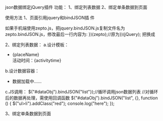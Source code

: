 json数据绑定jQuery插件
功能：
1、绑定列表数据
2、绑定单条数据到页面

使用方法
1、页面引用jquery和bindJSON插 件
<script src="lib/jquery-1.12.4.min.js"></script>
<script src="lib/jquery.bindJSON.js"></script>
如果手机端使用zepto.js，把jquery.bindJSON.js复制文件名为zepto.bindJSON.js，修改最后一行内容为:
})(zepto);//原为})(jQuery);
把<script src="lib/jquery.bindJSON.js"></script>换成
<script src="lib/zepto.bindJSON.js"></script>
2、绑定列表数据：
a.设计模板：
<ul class="jsTemplate" id="dataTemplate">
    <li>
        <div>
            <div class="hd">{placeName}</div>
            <div class="bd">活动时间：{activitytime}</div>
        </div>
    </li>
</ul>
b.设计数据容器：
<ul id="dataObj" data-templateID="dataTemplate" data-jsonUrl="js/json/data.json">
    <li class="loadInfo">数据加载中……</li>
</ul>
c.JS调用：
$("#dataObj").bindJSON("list"});//循环调用json数据列表
//对循环后的数据再处理，需使用回调函数
$("#dataObj").bindJSON("list", {}, function () {
        $("ul>li").addClass("red");
        console.log("here");
    });

3、绑定单条数据到页面



